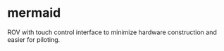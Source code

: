 # mermaid
ROV with touch control interface to minimize hardware construction and easier for piloting.
